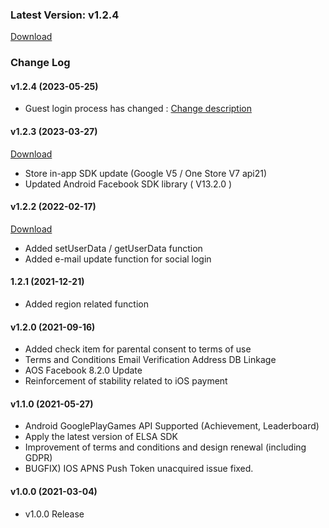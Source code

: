 ### Latest Version: v1.2.4

[Download](https://kr.object.ncloudstorage.com/gamepot/sdk/GAMEPOT_Unreal_SDK_Release_230420.zip)


### Change Log

#### v1.2.4 (2023-05-25)

- Guest login process has changed : [Change description](https://docs.gamepot.io/english/gamepot_faq#ver-3.5.1-changes)
  
#### v1.2.3 (2023-03-27)

[Download](https://kr.object.ncloudstorage.com/gamepot/sdk/GAMEPOT_Unreal_SDK_Release_230327.zip)

- Store in-app SDK update (Google V5 / One Store V7 api21)
- Updated Android Facebook SDK library ( V13.2.0 )


#### v1.2.2 (2022-02-17)

[Download](https://kr.object.ncloudstorage.com/gamepot/sdk/GAMEPOT_Unreal_SDK_20220217.zip)

- Added setUserData / getUserData function
- Added e-mail update function for social login

#### 1.2.1 (2021-12-21)

- Added region related function

#### v1.2.0 (2021-09-16)

- Added check item for parental consent to terms of use
- Terms and Conditions Email Verification Address DB Linkage
- AOS Facebook 8.2.0 Update
- Reinforcement of stability related to iOS payment

#### v1.1.0 (2021-05-27)

- Android GooglePlayGames API Supported (Achievement, Leaderboard)
- Apply the latest version of ELSA SDK
- Improvement of terms and conditions and design renewal (including GDPR)
- BUGFIX) IOS APNS Push Token unacquired issue fixed.

#### v1.0.0 (2021-03-04)

- v1.0.0 Release

